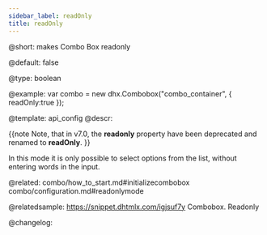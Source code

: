 ```yaml
---
sidebar_label: readOnly
title: readOnly
---          
```


@short: 
makes Combo Box readonly


@default:
false


@type: boolean

@example: 
var combo = new dhx.Combobox("combo_container", { 
    readOnly:true
});


@template:	api_config
@descr: 

{{note Note, that in v7.0, the **readonly** property have been deprecated and renamed to **readOnly**. }}

In this mode it is only possible to select options from the list, without entering words in the input.

@related: combo/how_to_start.md#initializecombobox
combo/configuration.md#readonlymode

@relatedsample: https://snippet.dhtmlx.com/igjsuf7y	Combobox. Readonly

@changelog:
